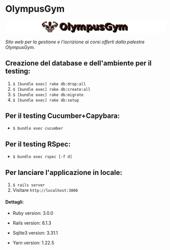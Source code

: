 # OlympusGym


![Git-Banner](/app/assets/images/banner-alpha.png)


*Sito web per la gestione e l'iscrizione ai corsi offerti dalla palestra OlympusGym.*


## Creazione del database e dell'ambiente per il testing:
	
1. `$ [bundle exec] rake db:drop:all`
2. `$ [bundle exec] rake db:create:all`
3. `$ [bundle exec] rake db:migrate`
4. `$ [bundle exec] rake db:setup`


## Per il testing Cucumber+Capybara:

- `$ bundle exec cucumber`


## Per il testing RSpec:

- `$ bundle exec rspec [-f d]` 


## Per lanciare l'applicazione in locale:

1. `$ rails server`
2. Visitare `http://localhost:3000`




#### Dettagli:

- Ruby version: 3.0.0

- Rails version: 6.1.3

- Sqlite3 version: 3.31.1

- Yarn version: 1.22.5
